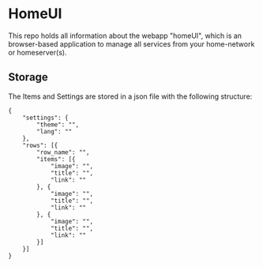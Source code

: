 # HomeUI
This repo holds all information about the webapp "homeUI", which is an browser-based application to manage all services from your home-network or homeserver(s).

## Storage
The Items and Settings are stored in a json file with the following structure:
```
{
    "settings": {
        "theme": "",
        "lang": ""
    },
    "rows": [{
        "row_name": "",
        "items": [{
            "image": "",
            "title": "",
            "link": ""
        }, {
            "image": "",
            "title": "",
            "link": ""
        }, {
            "image": "",
            "title": "",
            "link": ""
        }]
    }]
}
```